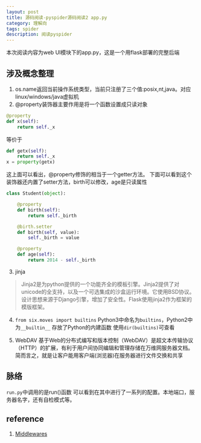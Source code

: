 ```yaml
---
layout: post
title: 源码阅读-pyspider源码阅读2 app.py
category: 理解向
tags: spider
description: 阅读pyspider
---
```

本次阅读内容为web UI模块下的app.py，这是一个用flask部署的完整后端
## 涉及概念整理
1. os.name返回当前操作系统类型，当前只注册了三个值:posix,nt,java。对应linux/windows/java虚拟机
2. @property装饰器主要作用是将一个函数设置成只读对象
```python
@property
def x(self):
    return self._x
```
等价于
```python
def getx(self):
    return self._x
x = property(getx)
```
这上面可以看出，@property修饰的相当于一个getter方法。
下面可以看到这个装饰器还内置了setter方法，birth可以修改，age是只读属性
```python
class Student(object):

    @property
    def birth(self):
        return self._birth

    @birth.setter
    def birth(self, value):
        self._birth = value

    @property
    def age(self):
        return 2014 - self._birth
```
3. jinja
> Jinja2是为python提供的一个功能齐全的模板引擎。Jinja2提供了对unicode的全支持，以及一个可选集成的沙盒运行环境。它使用BSD协议。设计思想来源于Django引擎，增加了安全性。Flask使用jinja2作为框架的模版框架。

4. `from six.moves import builtins` Python3中命名为`builtins`，Python2中为`__builtin__`
存放了Python的内建函数
使用`dir(builtins)`可查看

5. WebDAV
基于Web的分布式编写和版本控制（WebDAV）是超文本传输协议（HTTP）的扩展，有利于用户间协同编辑和管理存储在万维网服务器文档。
简而言之，就是让客户能用客户端(浏览器)在服务器进行文件交换和共享

## 脉络
`run.py`中调用的是run()函数
可以看到在其中进行了一系列的配置。本地端口，服务器名字，还有自检模式等。

## reference
1. [Middlewares	](http://werkzeug.pocoo.org/docs/0.14/middlewares/)
